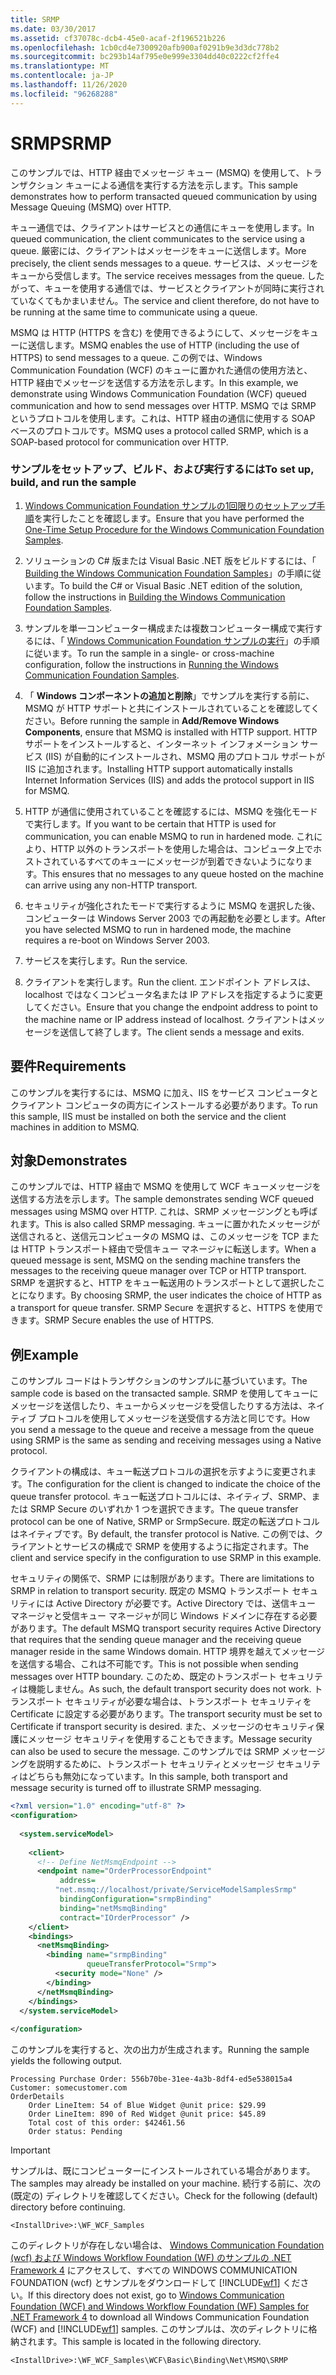 ```yaml
---
title: SRMP
ms.date: 03/30/2017
ms.assetid: cf37078c-dcb4-45e0-acaf-2f196521b226
ms.openlocfilehash: 1cb0cd4e7300920afb900af0291b9e3d3dc778b2
ms.sourcegitcommit: bc293b14af795e0e999e3304dd40c0222cf2ffe4
ms.translationtype: MT
ms.contentlocale: ja-JP
ms.lasthandoff: 11/26/2020
ms.locfileid: "96268288"
---
```

# <a name="srmp"></a><span data-ttu-id="55120-102">SRMP</span><span class="sxs-lookup"><span data-stu-id="55120-102">SRMP</span></span>

<span data-ttu-id="55120-103">このサンプルでは、HTTP 経由でメッセージ キュー (MSMQ) を使用して、トランザクション キューによる通信を実行する方法を示します。</span><span class="sxs-lookup"><span data-stu-id="55120-103">This sample demonstrates how to perform transacted queued communication by using Message Queuing (MSMQ) over HTTP.</span></span>  
  
 <span data-ttu-id="55120-104">キュー通信では、クライアントはサービスとの通信にキューを使用します。</span><span class="sxs-lookup"><span data-stu-id="55120-104">In queued communication, the client communicates to the service using a queue.</span></span> <span data-ttu-id="55120-105">厳密には、クライアントはメッセージをキューに送信します。</span><span class="sxs-lookup"><span data-stu-id="55120-105">More precisely, the client sends messages to a queue.</span></span> <span data-ttu-id="55120-106">サービスは、メッセージをキューから受信します。</span><span class="sxs-lookup"><span data-stu-id="55120-106">The service receives messages from the queue.</span></span> <span data-ttu-id="55120-107">したがって、キューを使用する通信では、サービスとクライアントが同時に実行されていなくてもかまいません。</span><span class="sxs-lookup"><span data-stu-id="55120-107">The service and client therefore, do not have to be running at the same time to communicate using a queue.</span></span>  
  
 <span data-ttu-id="55120-108">MSMQ は HTTP (HTTPS を含む) を使用できるようにして、メッセージをキューに送信します。</span><span class="sxs-lookup"><span data-stu-id="55120-108">MSMQ enables the use of HTTP (including the use of HTTPS) to send messages to a queue.</span></span> <span data-ttu-id="55120-109">この例では、Windows Communication Foundation (WCF) のキューに置かれた通信の使用方法と、HTTP 経由でメッセージを送信する方法を示します。</span><span class="sxs-lookup"><span data-stu-id="55120-109">In this example, we demonstrate using Windows Communication Foundation (WCF) queued communication and how to send messages over HTTP.</span></span> <span data-ttu-id="55120-110">MSMQ では SRMP というプロトコルを使用します。これは、HTTP 経由の通信に使用する SOAP ベースのプロトコルです。</span><span class="sxs-lookup"><span data-stu-id="55120-110">MSMQ uses a protocol called SRMP, which is a SOAP-based protocol for communication over HTTP.</span></span>  
  
### <a name="to-set-up-build-and-run-the-sample"></a><span data-ttu-id="55120-111">サンプルをセットアップ、ビルド、および実行するには</span><span class="sxs-lookup"><span data-stu-id="55120-111">To set up, build, and run the sample</span></span>  
  
1. <span data-ttu-id="55120-112">[Windows Communication Foundation サンプルの1回限りのセットアップ手順](one-time-setup-procedure-for-the-wcf-samples.md)を実行したことを確認します。</span><span class="sxs-lookup"><span data-stu-id="55120-112">Ensure that you have performed the [One-Time Setup Procedure for the Windows Communication Foundation Samples](one-time-setup-procedure-for-the-wcf-samples.md).</span></span>  
  
2. <span data-ttu-id="55120-113">ソリューションの C# 版または Visual Basic .NET 版をビルドするには、「 [Building the Windows Communication Foundation Samples](building-the-samples.md)」の手順に従います。</span><span class="sxs-lookup"><span data-stu-id="55120-113">To build the C# or Visual Basic .NET edition of the solution, follow the instructions in [Building the Windows Communication Foundation Samples](building-the-samples.md).</span></span>  
  
3. <span data-ttu-id="55120-114">サンプルを単一コンピューター構成または複数コンピューター構成で実行するには、「 [Windows Communication Foundation サンプルの実行](running-the-samples.md)」の手順に従います。</span><span class="sxs-lookup"><span data-stu-id="55120-114">To run the sample in a single- or cross-machine configuration, follow the instructions in [Running the Windows Communication Foundation Samples](running-the-samples.md).</span></span>  
  
4. <span data-ttu-id="55120-115">「 **Windows コンポーネントの追加と削除**」でサンプルを実行する前に、MSMQ が HTTP サポートと共にインストールされていることを確認してください。</span><span class="sxs-lookup"><span data-stu-id="55120-115">Before running the sample in **Add/Remove Windows Components**, ensure that MSMQ is installed with HTTP support.</span></span> <span data-ttu-id="55120-116">HTTP サポートをインストールすると、インターネット インフォメーション サービス (IIS) が自動的にインストールされ、MSMQ 用のプロトコル サポートが IIS に追加されます。</span><span class="sxs-lookup"><span data-stu-id="55120-116">Installing HTTP support automatically installs Internet Information Services (IIS) and adds the protocol support in IIS for MSMQ.</span></span>  
  
5. <span data-ttu-id="55120-117">HTTP が通信に使用されていることを確認するには、MSMQ を強化モードで実行します。</span><span class="sxs-lookup"><span data-stu-id="55120-117">If you want to be certain that HTTP is used for communication, you can enable MSMQ to run in hardened mode.</span></span> <span data-ttu-id="55120-118">これにより、HTTP 以外のトランスポートを使用した場合は、コンピュータ上でホストされているすべてのキューにメッセージが到着できないようになります。</span><span class="sxs-lookup"><span data-stu-id="55120-118">This ensures that no messages to any queue hosted on the machine can arrive using any non-HTTP transport.</span></span>  
  
6. <span data-ttu-id="55120-119">セキュリティが強化されたモードで実行するように MSMQ を選択した後、コンピューターは Windows Server 2003 での再起動を必要とします。</span><span class="sxs-lookup"><span data-stu-id="55120-119">After you have selected MSMQ to run in hardened mode, the machine requires a re-boot on Windows Server 2003.</span></span>  
  
7. <span data-ttu-id="55120-120">サービスを実行します。</span><span class="sxs-lookup"><span data-stu-id="55120-120">Run the service.</span></span>  
  
8. <span data-ttu-id="55120-121">クライアントを実行します。</span><span class="sxs-lookup"><span data-stu-id="55120-121">Run the client.</span></span> <span data-ttu-id="55120-122">エンドポイント アドレスは、localhost ではなくコンピュータ名または IP アドレスを指定するように変更してください。</span><span class="sxs-lookup"><span data-stu-id="55120-122">Ensure that you change the endpoint address to point to the machine name or IP address instead of localhost.</span></span> <span data-ttu-id="55120-123">クライアントはメッセージを送信して終了します。</span><span class="sxs-lookup"><span data-stu-id="55120-123">The client sends a message and exits.</span></span>  
  
## <a name="requirements"></a><span data-ttu-id="55120-124">要件</span><span class="sxs-lookup"><span data-stu-id="55120-124">Requirements</span></span>  

 <span data-ttu-id="55120-125">このサンプルを実行するには、MSMQ に加え、IIS をサービス コンピュータとクライアント コンピュータの両方にインストールする必要があります。</span><span class="sxs-lookup"><span data-stu-id="55120-125">To run this sample, IIS must be installed on both the service and the client machines in addition to MSMQ.</span></span>  
  
## <a name="demonstrates"></a><span data-ttu-id="55120-126">対象</span><span class="sxs-lookup"><span data-stu-id="55120-126">Demonstrates</span></span>  

 <span data-ttu-id="55120-127">このサンプルでは、HTTP 経由で MSMQ を使用して WCF キューメッセージを送信する方法を示します。</span><span class="sxs-lookup"><span data-stu-id="55120-127">The sample demonstrates sending WCF queued messages using MSMQ over HTTP.</span></span> <span data-ttu-id="55120-128">これは、SRMP メッセージングとも呼ばれます。</span><span class="sxs-lookup"><span data-stu-id="55120-128">This is also called SRMP messaging.</span></span> <span data-ttu-id="55120-129">キューに置かれたメッセージが送信されると、送信元コンピュータの MSMQ は、このメッセージを TCP または HTTP トランスポート経由で受信キュー マネージャに転送します。</span><span class="sxs-lookup"><span data-stu-id="55120-129">When a queued message is sent, MSMQ on the sending machine transfers the messages to the receiving queue manager over TCP or HTTP transport.</span></span> <span data-ttu-id="55120-130">SRMP を選択すると、HTTP をキュー転送用のトランスポートとして選択したことになります。</span><span class="sxs-lookup"><span data-stu-id="55120-130">By choosing SRMP, the user indicates the choice of HTTP as a transport for queue transfer.</span></span> <span data-ttu-id="55120-131">SRMP Secure を選択すると、HTTPS を使用できます。</span><span class="sxs-lookup"><span data-stu-id="55120-131">SRMP Secure enables the use of HTTPS.</span></span>  
  
## <a name="example"></a><span data-ttu-id="55120-132">例</span><span class="sxs-lookup"><span data-stu-id="55120-132">Example</span></span>  

 <span data-ttu-id="55120-133">このサンプル コードはトランザクションのサンプルに基づいています。</span><span class="sxs-lookup"><span data-stu-id="55120-133">The sample code is based on the transacted sample.</span></span> <span data-ttu-id="55120-134">SRMP を使用してキューにメッセージを送信したり、キューからメッセージを受信したりする方法は、ネイティブ プロトコルを使用してメッセージを送受信する方法と同じです。</span><span class="sxs-lookup"><span data-stu-id="55120-134">How you send a message to the queue and receive a message from the queue using SRMP is the same as sending and receiving messages using a Native protocol.</span></span>  
  
 <span data-ttu-id="55120-135">クライアントの構成は、キュー転送プロトコルの選択を示すように変更されます。</span><span class="sxs-lookup"><span data-stu-id="55120-135">The configuration for the client is changed to indicate the choice of the queue transfer protocol.</span></span> <span data-ttu-id="55120-136">キュー転送プロトコルには、ネイティブ、SRMP、または SRMP Secure のいずれか 1 つを選択できます。</span><span class="sxs-lookup"><span data-stu-id="55120-136">The queue transfer protocol can be one of Native, SRMP or SrmpSecure.</span></span> <span data-ttu-id="55120-137">既定の転送プロトコルはネイティブです。</span><span class="sxs-lookup"><span data-stu-id="55120-137">By default, the transfer protocol is Native.</span></span> <span data-ttu-id="55120-138">この例では、クライアントとサービスの構成で SRMP を使用するように指定されます。</span><span class="sxs-lookup"><span data-stu-id="55120-138">The client and service specify in the configuration to use SRMP in this example.</span></span>  
  
 <span data-ttu-id="55120-139">セキュリティの関係で、SRMP には制限があります。</span><span class="sxs-lookup"><span data-stu-id="55120-139">There are limitations to SRMP in relation to transport security.</span></span> <span data-ttu-id="55120-140">既定の MSMQ トランスポート セキュリティには Active Directory が必要です。Active Directory では、送信キュー マネージャと受信キュー マネージャが同じ Windows ドメインに存在する必要があります。</span><span class="sxs-lookup"><span data-stu-id="55120-140">The default MSMQ transport security requires Active Directory that requires that the sending queue manager and the receiving queue manager reside in the same Windows domain.</span></span> <span data-ttu-id="55120-141">HTTP 境界を越えてメッセージを送信する場合、これは不可能です。</span><span class="sxs-lookup"><span data-stu-id="55120-141">This is not possible when sending messages over HTTP boundary.</span></span> <span data-ttu-id="55120-142">このため、既定のトランスポート セキュリティは機能しません。</span><span class="sxs-lookup"><span data-stu-id="55120-142">As such, the default transport security does not work.</span></span> <span data-ttu-id="55120-143">トランスポート セキュリティが必要な場合は、トランスポート セキュリティを Certificate に設定する必要があります。</span><span class="sxs-lookup"><span data-stu-id="55120-143">The transport security must be set to Certificate if transport security is desired.</span></span> <span data-ttu-id="55120-144">また、メッセージのセキュリティ保護にメッセージ セキュリティを使用することもできます。</span><span class="sxs-lookup"><span data-stu-id="55120-144">Message security can also be used to secure the message.</span></span> <span data-ttu-id="55120-145">このサンプルでは SRMP メッセージングを説明するために、トランスポート セキュリティとメッセージ セキュリティはどちらも無効になっています。</span><span class="sxs-lookup"><span data-stu-id="55120-145">In this sample, both transport and message security is turned off to illustrate SRMP messaging.</span></span>  
  
```xml  
<?xml version="1.0" encoding="utf-8" ?>  
<configuration>  
  
  <system.serviceModel>  
  
    <client>  
      <!-- Define NetMsmqEndpoint -->  
      <endpoint name="OrderProcessorEndpoint"  
           address=  
          "net.msmq://localhost/private/ServiceModelSamplesSrmp"
           bindingConfiguration="srmpBinding"
           binding="netMsmqBinding"
           contract="IOrderProcessor" />  
    </client>  
    <bindings>  
      <netMsmqBinding>  
        <binding name="srmpBinding"  
                 queueTransferProtocol="Srmp">  
          <security mode="None" />  
        </binding>  
      </netMsmqBinding>  
    </bindings>  
  </system.serviceModel>  
  
</configuration>  
```  
  
 <span data-ttu-id="55120-146">このサンプルを実行すると、次の出力が生成されます。</span><span class="sxs-lookup"><span data-stu-id="55120-146">Running the sample yields the following output.</span></span>  
  
```console  
Processing Purchase Order: 556b70be-31ee-4a3b-8df4-ed5e538015a4
Customer: somecustomer.com
OrderDetails
    Order LineItem: 54 of Blue Widget @unit price: $29.99
    Order LineItem: 890 of Red Widget @unit price: $45.89
    Total cost of this order: $42461.56
    Order status: Pending  
```  
  
> [!IMPORTANT]
> <span data-ttu-id="55120-147">サンプルは、既にコンピューターにインストールされている場合があります。</span><span class="sxs-lookup"><span data-stu-id="55120-147">The samples may already be installed on your machine.</span></span> <span data-ttu-id="55120-148">続行する前に、次の (既定の) ディレクトリを確認してください。</span><span class="sxs-lookup"><span data-stu-id="55120-148">Check for the following (default) directory before continuing.</span></span>  
>
> `<InstallDrive>:\WF_WCF_Samples`  
>
> <span data-ttu-id="55120-149">このディレクトリが存在しない場合は、 [Windows Communication Foundation (wcf) および Windows Workflow Foundation (WF) のサンプルの .NET Framework 4](https://www.microsoft.com/download/details.aspx?id=21459) にアクセスして、すべての WINDOWS COMMUNICATION FOUNDATION (wcf) とサンプルをダウンロードして [!INCLUDE[wf1](../../../../includes/wf1-md.md)] ください。</span><span class="sxs-lookup"><span data-stu-id="55120-149">If this directory does not exist, go to [Windows Communication Foundation (WCF) and Windows Workflow Foundation (WF) Samples for .NET Framework 4](https://www.microsoft.com/download/details.aspx?id=21459) to download all Windows Communication Foundation (WCF) and [!INCLUDE[wf1](../../../../includes/wf1-md.md)] samples.</span></span> <span data-ttu-id="55120-150">このサンプルは、次のディレクトリに格納されます。</span><span class="sxs-lookup"><span data-stu-id="55120-150">This sample is located in the following directory.</span></span>  
>
> `<InstallDrive>:\WF_WCF_Samples\WCF\Basic\Binding\Net\MSMQ\SRMP`  
